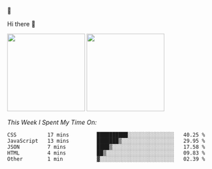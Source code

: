
🚀 


Hi there 👋

<!--
**BambuTeam/BambuTeam** is a ✨ _special_ ✨ repository because its `README.md` (this file) appears on your GitHub profile.

Here are some ideas to get you started:

- 🔭 I’m currently working on ...
- 🌱 I’m currently learning ...
- 👯 I’m looking to collaborate on ...
- 🤔 I’m looking for help with ...
- 💬 Ask me about ...
- 📫 How to reach me: ...
- 😄 Pronouns: ...
- ⚡ Fun fact: ...
-->

<img height="180em" src="https://github-readme-stats.vercel.app/api?username=BambuTeam&show_icons=true&hide_border=true&&count_private=true&include_all_commits=true&theme=dark" />


<img height="180em" src="https://github-readme-stats.vercel.app/api/top-langs/?username=BambuTeam&layout=compact&theme=dark" />





*This Week I Spent My Time On:*
<!--START_SECTION:waka-->
```text
CSS          17 mins         ██████████░░░░░░░░░░░░░░░   40.25 % 
JavaScript   13 mins         ███████▒░░░░░░░░░░░░░░░░░   29.95 % 
JSON         7 mins          ████▒░░░░░░░░░░░░░░░░░░░░   17.58 % 
HTML         4 mins          ██▒░░░░░░░░░░░░░░░░░░░░░░   09.83 % 
Other        1 min           ▓░░░░░░░░░░░░░░░░░░░░░░░░   02.39 % 
```
<!--END_SECTION:waka-->
